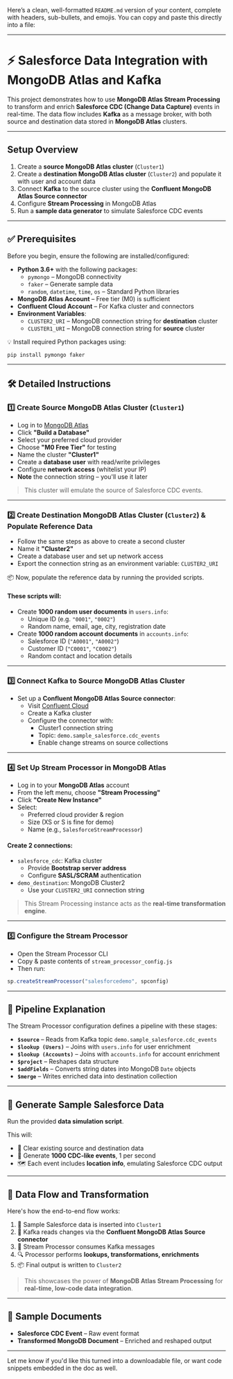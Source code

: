 Here’s a clean, well-formatted `README.md` version of your content, complete with headers, sub-bullets, and emojis. You can copy and paste this directly into a file:

---

# ⚡ Salesforce Data Integration with MongoDB Atlas and Kafka

This project demonstrates how to use **MongoDB Atlas Stream Processing** to transform and enrich **Salesforce CDC (Change Data Capture)** events in real-time. The data flow includes **Kafka** as a message broker, with both source and destination data stored in **MongoDB Atlas** clusters.

---

## Setup Overview

1. Create a **source MongoDB Atlas cluster** (`Cluster1`)
2. Create a **destination MongoDB Atlas cluster** (`Cluster2`) and populate it with user and account data
3. Connect **Kafka** to the source cluster using the **Confluent MongoDB Atlas Source connector**
4. Configure **Stream Processing** in MongoDB Atlas
5. Run a **sample data generator** to simulate Salesforce CDC events

---

## ✅ Prerequisites

Before you begin, ensure the following are installed/configured:

- **Python 3.6+** with the following packages:
  - `pymongo` – MongoDB connectivity
  - `faker` – Generate sample data
  - `random`, `datetime`, `time`, `os` – Standard Python libraries
- **MongoDB Atlas Account** – Free tier (M0) is sufficient
- **Confluent Cloud Account** – For Kafka cluster and connectors
- **Environment Variables**:
  - `CLUSTER2_URI` – MongoDB connection string for **destination** cluster
  - `CLUSTER1_URI` – MongoDB connection string for **source** cluster

💡 Install required Python packages using:
```bash
pip install pymongo faker
```

---

## 🛠️ Detailed Instructions

### 1️⃣ Create Source MongoDB Atlas Cluster (`Cluster1`)

- Log in to [MongoDB Atlas](https://www.mongodb.com/cloud/atlas)
- Click **"Build a Database"**
- Select your preferred cloud provider
- Choose **"M0 Free Tier"** for testing
- Name the cluster **"Cluster1"**
- Create a **database user** with read/write privileges
- Configure **network access** (whitelist your IP)
- **Note** the connection string – you'll use it later

> This cluster will emulate the source of Salesforce CDC events.

---

### 2️⃣ Create Destination MongoDB Atlas Cluster (`Cluster2`) & Populate Reference Data

- Follow the same steps as above to create a second cluster
- Name it **"Cluster2"**
- Create a database user and set up network access
- Export the connection string as an environment variable: `CLUSTER2_URI`

📦 Now, populate the reference data by running the provided scripts.

#### These scripts will:
- Create **1000 random user documents** in `users.info`:
  - Unique ID (e.g. `"0001"`, `"0002"`)
  - Random name, email, age, city, registration date
- Create **1000 random account documents** in `accounts.info`:
  - Salesforce ID (`"A0001"`, `"A0002"`)
  - Customer ID (`"C0001"`, `"C0002"`)
  - Random contact and location details

---

### 3️⃣ Connect Kafka to Source MongoDB Atlas Cluster

- Set up a **Confluent MongoDB Atlas Source connector**:
  - Visit [Confluent Cloud](https://www.confluent.io/)
  - Create a Kafka cluster
  - Configure the connector with:
    - Cluster1 connection string
    - Topic: `demo.sample_salesforce.cdc_events`
    - Enable change streams on source collections

---

### 4️⃣ Set Up Stream Processor in MongoDB Atlas

- Log in to your **MongoDB Atlas** account
- From the left menu, choose **"Stream Processing"**
- Click **"Create New Instance"**
- Select:
  - Preferred cloud provider & region
  - Size (XS or S is fine for demo)
  - Name (e.g., `SalesforceStreamProcessor`)

#### Create 2 connections:
- `salesforce_cdc`: Kafka cluster
  - Provide **Bootstrap server address**
  - Configure **SASL/SCRAM** authentication
- `demo_destination`: MongoDB Cluster2
  - Use your `CLUSTER2_URI` connection string

> This Stream Processing instance acts as the **real-time transformation engine**.

---

### 5️⃣ Configure the Stream Processor

- Open the Stream Processor CLI
- Copy & paste contents of `stream_processor_config.js`
- Then run:
```js
sp.createStreamProcessor("salesforcedemo", spconfig)
```

---

## 🔁 Pipeline Explanation

The Stream Processor configuration defines a pipeline with these stages:

- **`$source`** – Reads from Kafka topic `demo.sample_salesforce.cdc_events`
- **`$lookup (Users)`** – Joins with `users.info` for user enrichment
- **`$lookup (Accounts)`** – Joins with `accounts.info` for account enrichment
- **`$project`** – Reshapes data structure
- **`$addFields`** – Converts string dates into MongoDB `Date` objects
- **`$merge`** – Writes enriched data into destination collection

---

## 🧪 Generate Sample Salesforce Data

Run the provided **data simulation script**.

This will:
- 🔄 Clear existing source and destination data
- 🚀 Generate **1000 CDC-like events**, 1 per second
- 🗺️ Each event includes **location info**, emulating Salesforce CDC output

---

## 🔄 Data Flow and Transformation

Here's how the end-to-end flow works:

1. 📝 Sample Salesforce data is inserted into `Cluster1`
2. 📡 Kafka reads changes via the **Confluent MongoDB Atlas Source connector**
3. 🧠 Stream Processor consumes Kafka messages
4. 🔍 Processor performs **lookups, transformations, enrichments**
5. 📦 Final output is written to `Cluster2`

> This showcases the power of **MongoDB Atlas Stream Processing** for **real-time, low-code data integration**.

---

## 📄 Sample Documents

- **Salesforce CDC Event** – Raw event format
- **Transformed MongoDB Document** – Enriched and reshaped output

---

Let me know if you'd like this turned into a downloadable file, or want code snippets embedded in the doc as well.